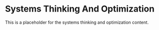# Systems Thinking And Optimization

This is a placeholder for the systems thinking and optimization content.
